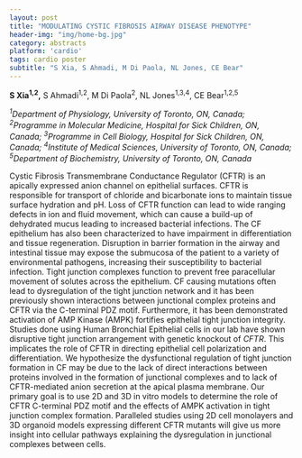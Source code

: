 ```yaml
---
layout: post
title: "MODULATING CYSTIC FIBROSIS AIRWAY DISEASE PHENOTYPE"
header-img: "img/home-bg.jpg"
category: abstracts
platform: 'cardio'
tags: cardio poster
subtitle: "S Xia, S Ahmadi, M Di Paola, NL Jones, CE Bear"
---
```


**S Xia<sup>1,2</sup>,** S Ahmadi<sup>1,2</sup>, M Di Paola<sup>2</sup>, NL Jones<sup>1,3,4</sup>, CE Bear<sup>1,2,5</sup>

_<sup>1</sup>Department of Physiology, University of Toronto, ON, Canada;
<sup>2</sup>Programme in Molecular Medicine, Hospital for Sick Children, ON,
Canada; <sup>3</sup>Programme in Cell Biology, Hospital for Sick Children, ON,
Canada; <sup>4</sup>Institute of Medical Sciences, University of Toronto, ON,
Canada; <sup>5</sup>Department of Biochemistry, University of Toronto, ON,
Canada_

Cystic Fibrosis Transmembrane Conductance Regulator (CFTR) is an
apically expressed anion channel on epithelial surfaces. CFTR is
responsible for transport of chloride and bicarbonate ions to maintain
tissue surface hydration and pH. Loss of CFTR function can lead to wide
ranging defects in ion and fluid movement, which can cause a build-up of
dehydrated mucus leading to increased bacterial infections. The CF
epithelium has also been characterized to have impairment in
differentiation and tissue regeneration. Disruption in barrier formation
in the airway and intestinal tissue may expose the submucosa of the
patient to a variety of environmental pathogens, increasing their
susceptibility to bacterial infection. Tight junction complexes function
to prevent free paracellular movement of solutes across the epithelium.
CF causing mutations often lead to dysregulation of the tight junction
network and it has been previously shown interactions between junctional
complex proteins and CFTR via the C-terminal PDZ motif. Furthermore, it
has been demonstrated activation of AMP Kinase (AMPK) fortifies
epithelial tight junction integrity. Studies done using Human Bronchial
Epithelial cells in our lab have shown disruptive tight junction
arrangement with genetic knockout of _CFTR_. This implicates the role of
CFTR in directing epithelial cell polarization and differentiation. We
hypothesize the dysfunctional regulation of tight junction formation in
CF may be due to the lack of direct interactions between proteins
involved in the formation of junctional complexes and to lack of
CFTR-mediated anion secretion at the apical plasma membrane. Our primary
goal is to use 2D and 3D in vitro models to determine the role of CFTR
C-terminal PDZ motif and the effects of AMPK activation in tight
junction complex formation. Paralleled studies using 2D cell monolayers
and 3D organoid models expressing different CFTR mutants will give us
more insight into cellular pathways explaining the dysregulation in
junctional complexes between cells.
